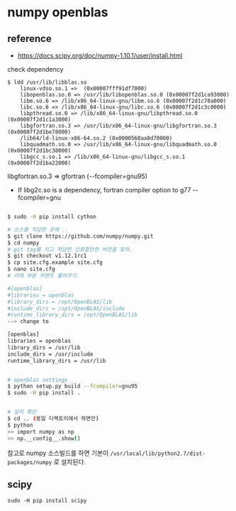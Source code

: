 numpy openblas
===

reference
---
- https://docs.scipy.org/doc/numpy-1.10.1/user/install.html


check dependency
```
$ ldd /usr/lib/libblas.so
	linux-vdso.so.1 =>  (0x00007fff91df7000)
	libopenblas.so.0 => /usr/lib/libopenblas.so.0 (0x00007f2d1ca93000)
	libm.so.6 => /lib/x86_64-linux-gnu/libm.so.6 (0x00007f2d1c78a000)
	libc.so.6 => /lib/x86_64-linux-gnu/libc.so.6 (0x00007f2d1c3c0000)
	libpthread.so.0 => /lib/x86_64-linux-gnu/libpthread.so.0 (0x00007f2d1c1a3000)
	libgfortran.so.3 => /usr/lib/x86_64-linux-gnu/libgfortran.so.3 (0x00007f2d1be78000)
	/lib64/ld-linux-x86-64.so.2 (0x0000560aa8d70000)
	libquadmath.so.0 => /usr/lib/x86_64-linux-gnu/libquadmath.so.0 (0x00007f2d1bc38000)
	libgcc_s.so.1 => /lib/x86_64-linux-gnu/libgcc_s.so.1 (0x00007f2d1ba22000)

```

libgfortran.so.3 => gfortran (--fcompiler=gnu95)
- If libg2c.so is a dependency, fortran compiler option to g77
  --fcompiler=gnu


```sh

$ sudo -H pip install cython

# 소스를 적당한 곳에 ..
$ git clone https://github.com/numpy/numpy.git
$ cd numpy
# git tag를 치고 적당한 신뢰할만한 버전을 찾자.
$ git checkout v1.12.1rc1
$ cp site.cfg.example site.cfg
$ nano site.cfg
# 이래 부분 커멘트 풀어주기

#[openblas]
#libraries = openblas
#library_dirs = /opt/OpenBLAS/lib
#include_dirs = /opt/OpenBLAS/include
#runtime_library_dirs = /opt/OpenBLAS/lib
--> change to

[openblas]
libraries = openblas
library_dirs = /usr/lib
include_dirs = /usr/include
runtime_library_dirs = /usr/lib


# openblas settings
$ python setup.py build --fcompiler=gnu95
$ sudo -H pip install .


# 설치 확인
$ cd .. (동일 디렉토리에서 하면안)
$ python
>> import numpy as np
>> np.__config__.show()
```

참고로 numpy 소스빌드를 하면 기본이
`/usr/local/lib/python2.7/dist-packages/numpy` 로 설치된다.


scipy
---

```
sudo -H pip install scipy
```
